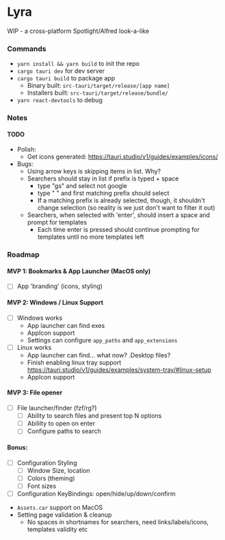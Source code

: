 # Lyra

WIP - a cross-platform Spotlight/Alfred look-a-like

### Commands

- `yarn install && yarn build` to init the repo
- `cargo tauri dev` for dev server
- `cargo tauri build` to package app
  - Binary built: `src-tauri/target/release/[app name]`
  - Installers built: `src-tauri/target/release/bundle/`
- `yarn react-devtools` to debug

### Notes

#### TODO

- Polish:
  - Get icons generated: https://tauri.studio/v1/guides/examples/icons/
- Bugs:
  - Using arrow keys is skipping items in list. Why? 
  - Searchers should stay in list if prefix is typed + space
    - type "gs" and select not google
    - type " " and first matching prefix should select
    - If a matching prefix is already selected, though, it shouldn't change selection (so reality is we just don't want to filter it out)
  - Searchers, when selected with 'enter', should insert a space and prompt for templates
    - Each time enter is pressed should continue prompting for templates until no more templates left

### Roadmap

#### MVP 1: Bookmarks & App Launcher (MacOS only)

- [ ] App 'branding' (icons, styling)

#### MVP 2: Windows / Linux Support

- [ ] Windows works
  - App launcher can find exes
  - AppIcon support
  - Settings can configure `app_paths` and `app_extensions`
- [ ] Linux works
  - App launcher can find... what now? .Desktop files?
  - Finish enabling linux tray support https://tauri.studio/v1/guides/examples/system-tray/#linux-setup
  - AppIcon support

#### MVP 3: File opener

- [ ] File launcher/finder (fzf/rg?)
  - [ ] Ability to search files and present top N options
  - [ ] Abililty to open on enter
  - [ ] Configure paths to search

#### Bonus:

- [ ] Configuration Styling
  - [ ] Window Size, location
  - [ ] Colors (theming)
  - [ ] Font sizes
- [ ] Configuration KeyBindings: open/hide/up/down/confirm
- `Assets.car` support on MacOS
- Setting page validation & cleanup
  - No spaces in shortnames for searchers, need links/labels/icons, templates validity etc
